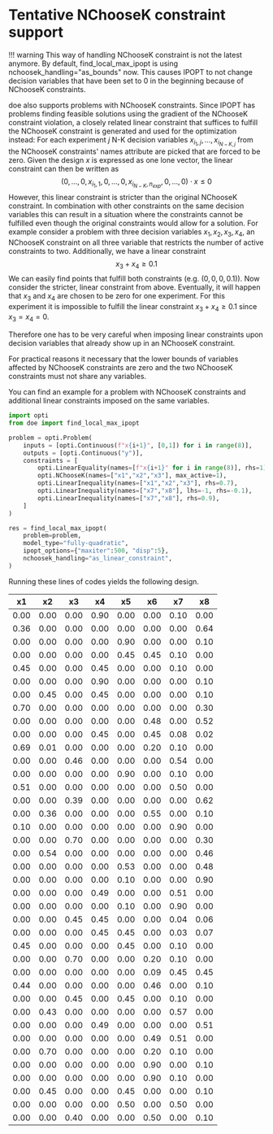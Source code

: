 # Tentative NChooseK constraint support

!!! warning
    This way of handling NChooseK constraint is not the latest anymore. By default, find_local_max_ipopt is using nchoosek_handling="as_bounds" now. This causes IPOPT to not change decision variables that have been set to 0 in the beginning because of NChooseK constraints.

doe also supports problems with NChooseK constraints. Since IPOPT has problems finding feasible solutions
using the gradient of the NChooseK constraint violation, a closely related linear constraint that suffices
to fulfill the NChooseK constraint is generated and used for the optimization instead: For each experiment $j$
N-K decision variables $x_{i_1,j},...,x_{i_{N-K,j}}$ from the NChooseK constraints' names attribute are picked
that are forced to be zero. Given the design $x$ is expressed as one lone vector, the linear constraint can then be written as
$$
(0,...,0,x_{i_1,1},0,...,0,x_{i_{N-K},n_{exp}},0,...,0) \cdot x \leq 0
$$
However, this linear constraint is stricter than the original NChooseK constraint. In combination with other
constraints on the same decision variables this can result in a situation where the constraints cannot be fulfilled
even though the original constraints would allow for a solution. For example consider a problem with three decision
variables $x_1, x_2, x_3, x_4$, an NChooseK constraint on all three variable that restricts the number of active constraints
to two. Additionally, we have a linear constraint
$$
x_3 + x_4 \geq 0.1
$$
We can easily find points that fulfill both constraints (e.g. $(0,0,0,0.1)$). Now consider the stricter, linear constraint
from above. Eventually, it will happen that $x_3$ and $x_4$ are chosen to be zero for one experiment. For this experiment
it is impossible to fulfill the linear constraint $x_3 + x_4 \geq 0.1$ since $x_3 = x_4 = 0$.

Therefore one has to be very careful when imposing linear constraints upon decision variables that already show up in an NChooseK constraint.

For practical reasons it necessary that the lower bounds of variables affected by NChooseK constraints are zero and the two NChooseK constraints must not share any variables.

You can find an example for a problem with NChooseK constraints and additional linear constraints imposed on the same variables.

```python 
import opti
from doe import find_local_max_ipopt

problem = opti.Problem(
    inputs = [opti.Continuous(f"x{i+1}", [0,1]) for i in range(8)],
    outputs = [opti.Continuous("y")],
    constraints = [
        opti.LinearEquality(names=[f"x{i+1}" for i in range(8)], rhs=1),
        opti.NChooseK(names=["x1","x2","x3"], max_active=1),
        opti.LinearInequality(names=["x1","x2","x3"], rhs=0.7),
        opti.LinearInequality(names=["x7","x8"], lhs=-1, rhs=-0.1),
        opti.LinearInequality(names=["x7","x8"], rhs=0.9),
    ]
)

res = find_local_max_ipopt(
    problem=problem,
    model_type="fully-quadratic",
    ipopt_options={"maxiter":500, "disp":5},
    nchoosek_handling="as_linear_constraint",
)
```

Running these lines of codes yields the following design.

|x1  |x2  |x3  |x4  |x5  |x6  |x7  |x8  |
|----|----|----|----|----|----|----|----|
|0.00|0.00|0.00|0.90|0.00|0.00|0.10|0.00|
|0.36|0.00|0.00|0.00|0.00|0.00|0.00|0.64|
|0.00|0.00|0.00|0.00|0.90|0.00|0.00|0.10|
|0.00|0.00|0.00|0.00|0.45|0.45|0.10|0.00|
|0.45|0.00|0.00|0.45|0.00|0.00|0.10|0.00|
|0.00|0.00|0.00|0.90|0.00|0.00|0.00|0.10|
|0.00|0.45|0.00|0.45|0.00|0.00|0.00|0.10|
|0.70|0.00|0.00|0.00|0.00|0.00|0.00|0.30|
|0.00|0.00|0.00|0.00|0.00|0.48|0.00|0.52|
|0.00|0.00|0.00|0.45|0.00|0.45|0.08|0.02|
|0.69|0.01|0.00|0.00|0.00|0.20|0.10|0.00|
|0.00|0.00|0.46|0.00|0.00|0.00|0.54|0.00|
|0.00|0.00|0.00|0.00|0.90|0.00|0.10|0.00|
|0.51|0.00|0.00|0.00|0.00|0.00|0.50|0.00|
|0.00|0.00|0.39|0.00|0.00|0.00|0.00|0.62|
|0.00|0.36|0.00|0.00|0.00|0.55|0.00|0.10|
|0.10|0.00|0.00|0.00|0.00|0.00|0.90|0.00|
|0.00|0.00|0.70|0.00|0.00|0.00|0.00|0.30|
|0.00|0.54|0.00|0.00|0.00|0.00|0.00|0.46|
|0.00|0.00|0.00|0.00|0.53|0.00|0.00|0.48|
|0.00|0.00|0.00|0.00|0.10|0.00|0.00|0.90|
|0.00|0.00|0.00|0.49|0.00|0.00|0.51|0.00|
|0.00|0.00|0.00|0.00|0.10|0.00|0.90|0.00|
|0.00|0.00|0.45|0.45|0.00|0.00|0.04|0.06|
|0.00|0.00|0.00|0.45|0.45|0.00|0.03|0.07|
|0.45|0.00|0.00|0.00|0.45|0.00|0.10|0.00|
|0.00|0.00|0.70|0.00|0.00|0.20|0.10|0.00|
|0.00|0.00|0.00|0.00|0.00|0.09|0.45|0.45|
|0.44|0.00|0.00|0.00|0.00|0.46|0.00|0.10|
|0.00|0.00|0.45|0.00|0.45|0.00|0.10|0.00|
|0.00|0.43|0.00|0.00|0.00|0.00|0.57|0.00|
|0.00|0.00|0.00|0.49|0.00|0.00|0.00|0.51|
|0.00|0.00|0.00|0.00|0.00|0.49|0.51|0.00|
|0.00|0.70|0.00|0.00|0.00|0.20|0.10|0.00|
|0.00|0.00|0.00|0.00|0.00|0.90|0.00|0.10|
|0.00|0.00|0.00|0.00|0.00|0.90|0.10|0.00|
|0.00|0.45|0.00|0.00|0.45|0.00|0.00|0.10|
|0.00|0.00|0.00|0.00|0.50|0.00|0.50|0.00|
|0.00|0.00|0.40|0.00|0.00|0.50|0.00|0.10|
